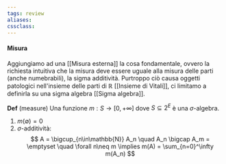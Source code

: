 ```yaml
---
tags: review
aliases:
cssclass:
---
```

 
#### Misura 
Aggiungiamo ad una [[Misura esterna]] la cosa fondamentale, ovvero la richiesta intuitiva che la misura deve essere uguale alla misura delle parti (anche numebrabili), la sigma additività. Purtroppo ciò causa oggetti patologici nell'insieme delle parti di $\mathbb{R}$ [[Insieme di Vitali]], ci limitamo a definirla su una sigma algebra [[Sigma algebra]].

**Def** (measure) Una funzione $m : S \to [0, +\infty]$ dove $S \subseteq 2^E$ è una $\sigma$-algebra. 
1. $m(\emptyset) = 0$
2. $\sigma$-additività:
$$
A = \bigcup_{n\in\mathbb{N}} A_n \quad A_n \bigcap A_m = \emptyset \quad \forall n\neq m \implies m(A) = \sum_{n=0}^\infty m(A_n) 
$$

